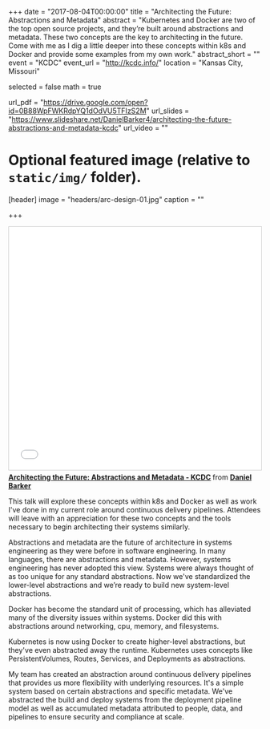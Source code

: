 +++
date = "2017-08-04T00:00:00"
title = "Architecting the Future: Abstractions and Metadata"
abstract = "Kubernetes and Docker are two of the top open source projects, and they’re built around abstractions and metadata. These two concepts are the key to architecting in the future. Come with me as I dig a little deeper into these concepts within k8s and Docker and provide some examples from my own work."
abstract_short = ""
event = "KCDC"
event_url = "http://kcdc.info/"
location = "Kansas City, Missouri"

selected = false
math = true

url_pdf = "https://drive.google.com/open?id=0B88WpFWKRdpYQ1dOdVU5TFIzS2M"
url_slides = "https://www.slideshare.net/DanielBarker4/architecting-the-future-abstractions-and-metadata-kcdc"
url_video = ""

# Optional featured image (relative to `static/img/` folder).
[header]
image = "headers/arc-design-01.jpg"
caption = ""

+++

<iframe src="//www.slideshare.net/slideshow/embed_code/key/JoCKWsQgBXf5F" width="595" height="485" frameborder="0" marginwidth="0" marginheight="0" scrolling="no" style="border:1px solid #CCC; border-width:1px; margin-bottom:5px; max-width: 100%;" allowfullscreen> </iframe> <div style="margin-bottom:5px"> <strong> <a href="//www.slideshare.net/DanielBarker4/architecting-the-future-abstractions-and-metadata-kcdc" title="Architecting the Future: Abstractions and Metadata - KCDC" target="_blank">Architecting the Future: Abstractions and Metadata - KCDC</a> </strong> from <strong><a target="_blank" href="https://www.slideshare.net/DanielBarker4">Daniel Barker</a></strong> </div>

This talk will explore these concepts within k8s and Docker as well as work I've done in my current role around continuous delivery pipelines. Attendees will leave with an appreciation for these two concepts and the tools necessary to begin architecting their systems similarly.

Abstractions and metadata are the future of architecture in systems engineering as they were before in software engineering. In many languages, there are abstractions and metadata. However, systems engineering has never adopted this view. Systems were always thought of as too unique for any standard abstractions. Now we've standardized the lower-level abstractions and we’re ready to build new system-level abstractions.

Docker has become the standard unit of processing, which has alleviated many of the diversity issues within systems. Docker did this with abstractions around networking, cpu, memory, and filesystems.

Kubernetes is now using Docker to create higher-level abstractions, but they've even abstracted away the runtime. Kubernetes uses concepts like PersistentVolumes, Routes, Services, and Deployments as abstractions.

My team has created an abstraction around continuous delivery pipelines that provides us more flexibility with underlying resources. It's a simple system based on certain abstractions and specific metadata. We've abstracted the build and deploy systems from the deployment pipeline model as well as accumulated metadata attributed to people, data, and pipelines to ensure security and compliance at scale.
